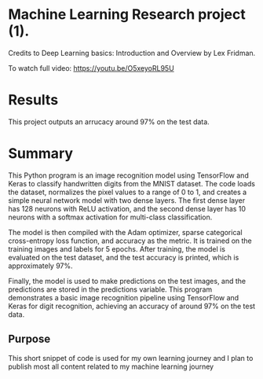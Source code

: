 # Machine Learning Research project (1).
 Credits to Deep Learning basics: Introduction and Overview
 by Lex Fridman.
 
 To watch full video: https://youtu.be/O5xeyoRL95U

# Results
 This project outputs an arrucacy around 97% on the test data.

# Summary
This Python program is an image recognition model using TensorFlow and Keras to classify handwritten digits from the MNIST dataset. The code loads the dataset, normalizes the pixel values to a range of 0 to 1, and creates a simple neural network model with two dense layers. The first dense layer has 128 neurons with ReLU activation, and the second dense layer has 10 neurons with a softmax activation for multi-class classification.

The model is then compiled with the Adam optimizer, sparse categorical cross-entropy loss function, and accuracy as the metric. It is trained on the training images and labels for 5 epochs. After training, the model is evaluated on the test dataset, and the test accuracy is printed, which is approximately 97%.

Finally, the model is used to make predictions on the test images, and the predictions are stored in the predictions variable. This program demonstrates a basic image recognition pipeline using TensorFlow and Keras for digit recognition, achieving an accuracy of around 97% on the test data.

## Purpose
This short snippet of code is used for my own learning journey and I plan to publish most all content related to my machine learning journey
